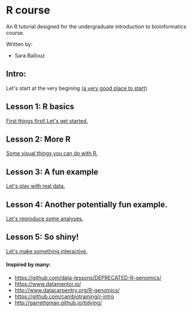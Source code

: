 # R course

An R tutorial designed for the undergraduate introduction to bioinformatics course.

Written by: 
- Sara Ballouz


## Intro: 
Let's start at the very begining [(a very good place to start)](/intro/intro.md)   

## Lesson 1: R basics 
[First things first! Let's get started.](/lessons/lesson1.md)   

## Lesson 2: More R 
[Some visual things you can do with R.](/lessons/lesson2.md)

## Lesson 3: A fun example 
[Let's play with real data.](/lessons/lesson3.md)

## Lesson 4: Another potentially fun example.
[Let's reproduce some analyses.](/lessons/lesson4.md)

## Lesson 5: So shiny!
[Let's make something interactive.](/lessons/lesson5.md)



#### Inspired by many:
- https://github.com/data-lessons/DEPRECATED-R-genomics/
- https://www.datamentor.io/
- http://www.datacarpentry.org/R-genomics/
- https://github.com/cambiotraining/r-intro
- http://garrettgman.github.io/tidying/

